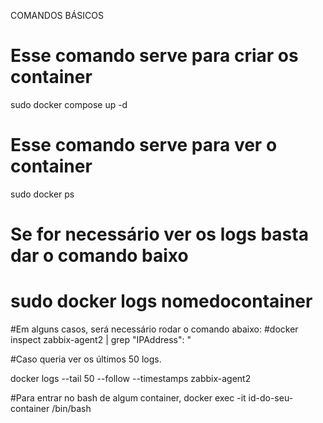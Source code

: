COMANDOS BÁSICOS

# Esse comando serve para criar os container
sudo docker compose up -d

# Esse comando serve para ver o container
sudo docker ps

# Se for necessário ver os logs basta dar o comando baixo
# sudo docker logs nomedocontainer

#Em alguns casos, será necessário rodar o comando abaixo:
#docker inspect zabbix-agent2 | grep "IPAddress\": "

#Caso queria ver os últimos 50 logs.

docker logs --tail 50 --follow --timestamps zabbix-agent2

#Para entrar no bash de algum container,
docker exec -it id-do-seu-container /bin/bash
